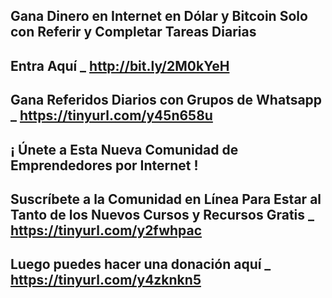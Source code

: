 Gana Dinero en Internet en Dólar y Bitcoin Solo con Referir y Completar Tareas Diarias
-----------------------
Entra Aquí _ http://bit.ly/2M0kYeH
-----------------------
Gana Referidos Diarios con Grupos de Whatsapp _ https://tinyurl.com/y45n658u
-----------------------
¡ Únete a Esta Nueva Comunidad de Emprendedores por Internet !
-----------------------
Suscríbete a la Comunidad en Línea Para Estar al Tanto de los Nuevos Cursos y Recursos Gratis _ https://tinyurl.com/y2fwhpac
-----------------------
Luego puedes hacer una donación aquí _ https://tinyurl.com/y4zknkn5
-----------------------
